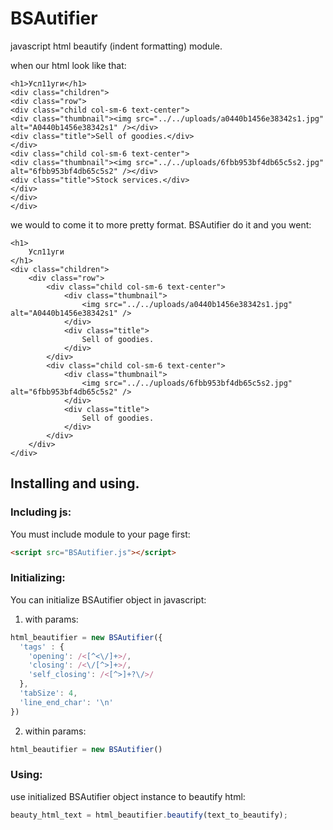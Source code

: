 # BSAutifier
javascript html beautify (indent formatting) module.

when our html look like that:
```
<h1>Усл11уги</h1>
<div class="children">
<div class="row">
<div class="child col-sm-6 text-center">
<div class="thumbnail"><img src="../../uploads/a0440b1456e38342s1.jpg" alt="A0440b1456e38342s1" /></div>
<div class="title">Sell of goodies.</div>
</div>
<div class="child col-sm-6 text-center">
<div class="thumbnail"><img src="../../uploads/6fbb953bf4db65c5s2.jpg" alt="6fbb953bf4db65c5s2" /></div>
<div class="title">Stock services.</div>
</div>
</div>
</div>
```
we would to come it to more pretty format. BSAutifier do it and you went:

```
<h1>
    Усл11уги
</h1>
<div class="children">
    <div class="row">
        <div class="child col-sm-6 text-center">
            <div class="thumbnail">
                <img src="../../uploads/a0440b1456e38342s1.jpg" alt="A0440b1456e38342s1" />
            </div>
            <div class="title">
                Sell of goodies.
            </div>
        </div>
        <div class="child col-sm-6 text-center">
            <div class="thumbnail">
                <img src="../../uploads/6fbb953bf4db65c5s2.jpg" alt="6fbb953bf4db65c5s2" />
            </div>
            <div class="title">
                Sell of goodies.
            </div>
        </div>
    </div>
</div>
```

## Installing and using.

### Including js:

You must include module to your page first:
```html
<script src="BSAutifier.js"></script>
```

### Initializing:

You can initialize BSAutifier object in javascript:

1. with params:
```javascript
html_beautifier = new BSAutifier({
  'tags' : {
    'opening': /<[^<\/]+>/,
    'closing': /<\/[^>]+>/,
    'self_closing': /<[^>]+?\/>/
  },
  'tabSize': 4,
  'line_end_char': '\n'
})
```
2. within params:
```javascript
html_beautifier = new BSAutifier()
```

### Using:

use initialized BSAutifier object instance to beautify html:
```javascript
beauty_html_text = html_beautifier.beautify(text_to_beautify);
```